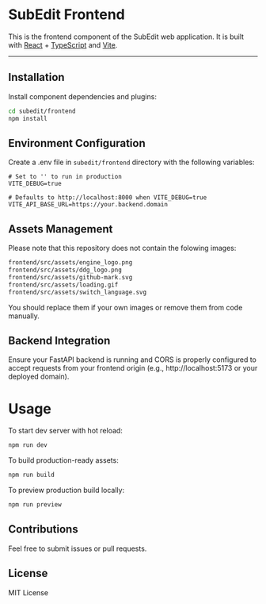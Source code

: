 # SubEdit Frontend

This is the frontend component of the SubEdit web application. It is built with [React](https://reactjs.org/) + [TypeScript](https://www.typescriptlang.org/) and [Vite](https://vitejs.dev/).

---

## Installation

Install component dependencies and plugins:
```bash
cd subedit/frontend
npm install
```

## Environment Configuration

Create a .env file in `subedit/frontend` directory with the following variables:

```
# Set to '' to run in production
VITE_DEBUG=true

# Defaults to http://localhost:8000 when VITE_DEBUG=true
VITE_API_BASE_URL=https://your.backend.domain
```

## Assets Management

Please note that this repository does not contain the folowing images:

```bash
frontend/src/assets/engine_logo.png
frontend/src/assets/ddg_logo.png
frontend/src/assets/github-mark.svg
frontend/src/assets/loading.gif
frontend/src/assets/switch_language.svg
```

You should replace them if your own images or remove them from code manually.

## Backend Integration

Ensure your FastAPI backend is running and CORS is properly configured to accept requests from your frontend origin (e.g., http://localhost:5173 or your deployed domain).

# Usage

To start dev server with hot reload:

```bash
npm run dev
```

To build production-ready assets:

```bash
npm run build
```

To preview production build locally:

```bash
npm run preview
```

## Contributions

Feel free to submit issues or pull requests.

## License

MIT License
